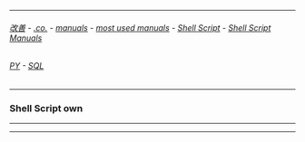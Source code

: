 
---

###### [改善](https://github.com/ttltrk/0C/blob/master/README.MD) - [.co.](https://github.com/ttltrk/PRG/blob/master/CODING.MD) - [manuals](https://github.com/ttltrk/PRG/blob/master/MAN.MD) - [most used manuals](https://github.com/ttltrk/PRG/blob/master/MUM.MD) - [Shell Script](https://github.com/ttltrk/ELSE/blob/master/SHELL/OSSM/OSSM.MD) - [Shell Script Manuals](https://github.com/ttltrk/ELSE/blob/master/SHELL/OSSM/SSM.MD)

###### [PY](https://github.com/ttltrk/PRG/blob/master/PY/DOC/PYF/PYF.MD) - [SQL](https://github.com/ttltrk/DB/blob/master/SQL/DOC/OSM/OSQLM/SQLM/SQLM.MD#^) 
---

### Shell Script own

---

---
